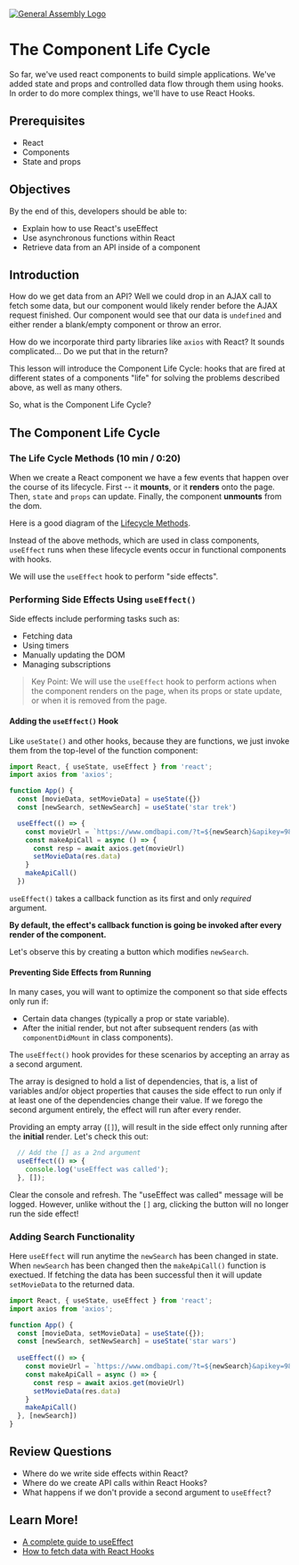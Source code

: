 [![General Assembly Logo](https://camo.githubusercontent.com/1a91b05b8f4d44b5bbfb83abac2b0996d8e26c92/687474703a2f2f692e696d6775722e636f6d2f6b6538555354712e706e67)](https://generalassemb.ly/education/web-development-immersive)

# The Component Life Cycle

So far, we've used react components to build simple applications. We've added state and props and controlled data flow through them using hooks. In order to do more complex things, we'll have to use React Hooks.

## Prerequisites

- React
- Components
- State and props

## Objectives

By the end of this, developers should be able to:

- Explain how to use React's useEffect
- Use asynchronous functions within React
- Retrieve data from an API inside of a component

## Introduction

How do we get data from an API? Well we could drop in an AJAX call to fetch some
data, but our component would likely render before the AJAX request finished.
Our component would see that our data is `undefined` and either render a
blank/empty component or throw an error.

How do we incorporate third party libraries like `axios` with React?
It sounds complicated... Do we put that in the return?

This lesson will introduce the Component Life Cycle: hooks that are fired at
different states of a components "life" for solving the problems described
above, as well as many others.

So, what is the Component Life Cycle?

## The Component Life Cycle

### The Life Cycle Methods (10 min / 0:20)

When we create a React component we have a few events that happen over the course of its lifecycle. First -- it **mounts**, or it **renders** onto the page. Then, `state` and `props` can update. Finally, the component **unmounts** from the dom.

Here is a good diagram of the [Lifecycle Methods](https://projects.wojtekmaj.pl/react-lifecycle-methods-diagram/).

Instead of the above methods, which are used in class components, `useEffect` runs when these lifecycle events occur in functional components with hooks.

We will use the `useEffect` hook to perform "side effects".

### Performing Side Effects Using `useEffect()`

Side effects include performing tasks such as:

- Fetching data
- Using timers
- Manually updating the DOM
- Managing subscriptions

> Key Point: We will use the `useEffect` hook to perform actions when the component renders on the page, when its props or state update, or when it is removed from the page.

#### Adding the `useEffect()` Hook

Like `useState()` and other hooks, because they are functions, we just invoke them from the top-level of the function component:

```js
import React, { useState, useEffect } from 'react';
import axios from 'axios';

function App() {
  const [movieData, setMovieData] = useState({})
  const [newSearch, setNewSearch] = useState('star trek')

  useEffect(() => {
    const movieUrl = `https://www.omdbapi.com/?t=${newSearch}&apikey=98e3fb1f`;
    const makeApiCall = async () => {
      const resp = await axios.get(movieUrl)
      setMovieData(res.data)
    }
    makeApiCall()
  })
```

`useEffect()` takes a callback function as its first and only _required_ argument.

**By default, the effect's callback function is going be invoked after every render of the component.**

Let's observe this by creating a button which modifies `newSearch`.

#### Preventing Side Effects from Running

In many cases, you will want to optimize the component so that side effects only run if:

- Certain data changes (typically a prop or state variable).
- After the initial render, but not after subsequent renders (as with `componentDidMount` in class components). 

The `useEffect()` hook provides for these scenarios by accepting an array as a second argument.

The array is designed to hold a list of dependencies, that is, a list of variables and/or object properties that causes the side effect to run only if at least one of the dependencies change their value. If we forego the second argument entirely, the effect will run after every render.

Providing an empty array (`[]`), will result in the side effect only running after the **initial** render.  Let's check this out:

```js
  // Add the [] as a 2nd argument
  useEffect(() => {
    console.log('useEffect was called');
  }, []);
```

Clear the console and refresh. The "useEffect was called" message will be logged.  However, unlike without the `[]` arg, clicking the button will no longer run the side effect!

### Adding Search Functionality

Here `useEffect` will run anytime the `newSearch` has been changed in state.  When `newSearch` has been changed then the `makeApiCall()` function is exectued.  If fetching the data has been successful then it will update `setMovieData` to the returned data. 

```js
import React, { useState, useEffect } from 'react';
import axios from 'axios';

function App() {
  const [movieData, setMovieData] = useState({});
  const [newSearch, setNewSearch] = useState('star wars')
  
  useEffect(() => {
    const movieUrl = `https://www.omdbapi.com/?t=${newSearch}&apikey=98e3fb1f`;
    const makeApiCall = async () => {
      const resp = await axios.get(movieUrl)
      setMovieData(res.data)
    }
    makeApiCall()
  }, [newSearch])
}
```

## Review Questions

- Where do we write side effects within React?
- Where do we create API calls within React Hooks?
- What happens if we don't provide a second argument to `useEffect`?

## Learn More!

- [A complete guide to useEffect](https://overreacted.io/a-complete-guide-to-useeffect/)
- [How to fetch data with React Hooks](https://www.robinwieruch.de/react-hooks-fetch-data)
